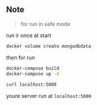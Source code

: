 ## Note
> for run in safe mode

run ir once at start
```bash
docker volume create mongodbdata

```

then for run 
```bash
docker-compose build 
docker-compose up -d
 
curl localhost:5000
```

youre server run at `localhost:5000`